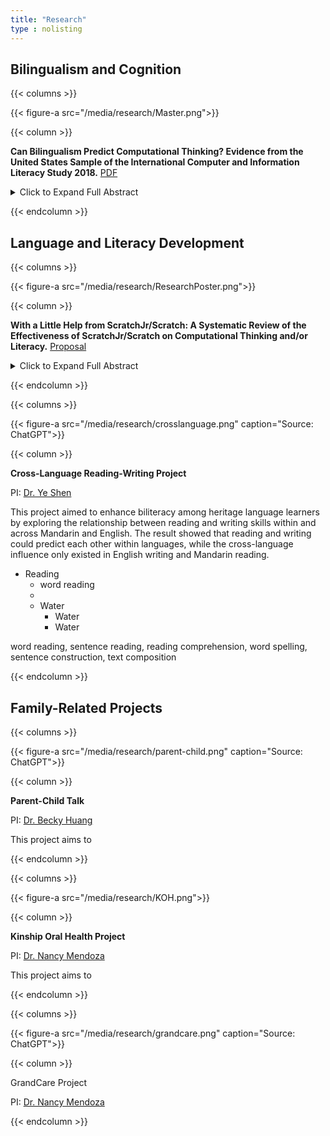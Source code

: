 ```yaml
---
title: "Research"
type : nolisting
---
```


## Bilingualism and Cognition

{{< columns >}}

{{< figure-a src="/media/research/Master.png">}}

{{< column >}}

**Can Bilingualism Predict Computational Thinking? Evidence from the United States Sample of the International Computer and Information Literacy Study 2018.** [PDF](http://rave.ohiolink.edu/etdc/view?acc_num=osu1721309151196892)

<details>
<summary> Click to Expand Full Abstract </summary>
<p style="text-align: justify;">
Numerous studies have explored the cognitive advantages of bilingualism,
highlighting its potential to enhance various cognitive abilities. Understanding these
associations can help educators and parents support bilingual students in leveraging their
cognitive strengths to achieve their full potential. However, the relationship between
bilingualism and computational thinking (CT) remains under-researched. The purpose of this
study is to investigate whether bilingualism predicts higher computational thinking
performance, using hierarchical regression analysis on data from the U.S. sample of the
International Computer and Information Literacy Study (ICILS) 2018. Results revealed that
after controlling for gender, race/ethnicity, socioeconomic status, immigration status,
computer experience, and self-efficacy in information and communications technology,
bilingual students scored lower on computational thinking tests than their monolingual peers.
These findings challenge the notion of cognitive advantages associated with bilingualism,
suggesting that its benefits may not extend to all cognitive domains. Furthermore, the study
identifies limitations in current measures of bilingual status and calls for future research to
examine how the complexity of bilingual experiences influences diverse cognitive skills.
</p>
</details>

{{< endcolumn >}}



## Language and Literacy Development

{{< columns >}}

{{< figure-a src="/media/research/ResearchPoster.png">}}

{{< column >}}

**With a Little Help from ScratchJr/Scratch: A Systematic Review of the Effectiveness of ScratchJr/Scratch on Computational Thinking and/or Literacy.** [Proposal](/media/research/Proposal_20231119.pdf)

<details>
<summary> Click to Expand Full Abstract </summary>
<p style="text-align: justify;">
Computational thinking and literacy skills are critical in children’s development. This systematic review aims to examine the effectiveness of using the most popular block-based programming language ScratchJr/Scratch in elevating children’s computational thinking and literacy skills.
</p>
</details>

{{< endcolumn >}}



{{< columns >}}

{{< figure-a src="/media/research/crosslanguage.png" caption="Source: ChatGPT">}}

{{< column >}}

**Cross-Language Reading-Writing Project**

PI: [Dr. Ye Shen](https://www.usf.edu/education/faculty/faculty-profiles/ye-shen.aspx) 

This project aimed to enhance biliteracy among heritage language learners by exploring the relationship between reading and writing skills within and across Mandarin and English. The result showed that reading and writing could predict each other within languages, while the cross-language influence only existed in English writing and Mandarin reading. 

- Reading
  - word reading
  - 
  - Water
    - Water
    - Water

word reading, sentence reading, reading comprehension, word spelling, sentence construction, text composition


{{< endcolumn >}}








## Family-Related Projects

{{< columns >}}

{{< figure-a src="/media/research/parent-child.png" caption="Source: ChatGPT">}}

{{< column >}}

**Parent-Child Talk**


PI: [Dr. Becky Huang](https://ehe.osu.edu/teaching-and-learning/directory?id=huang.5088) 

This project aims to

{{< endcolumn >}}






{{< columns >}}

{{< figure-a src="/media/research/KOH.png">}}

{{< column >}}

**Kinship Oral Health Project**

PI: [Dr. Nancy Mendoza](https://csw.osu.edu/faculty/mendoza-nancy-ph-d/) 

This project aims to

{{< endcolumn >}}





{{< columns >}}

{{< figure-a src="/media/research/grandcare.png" caption="Source: ChatGPT">}}


{{< column >}}

GrandCare Project

PI: [Dr. Nancy Mendoza](https://csw.osu.edu/faculty/mendoza-nancy-ph-d/) 

{{< endcolumn >}}







